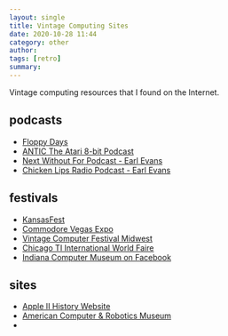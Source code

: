 ```yaml
---
layout: single
title: Vintage Computing Sites
date: 2020-10-28 11:44
category: other
author: 
tags: [retro]
summary: 
---
```


Vintage computing resources that I found on the Internet.

## podcasts

- [Floppy Days](https://floppydays.libsyn.com)
- [ANTIC The Atari 8-bit Podcast](https://ataripodcast.libsyn.com/)
- [Next Without For Podcast - Earl Evans](http://www.cyberears.com/podcasts/podcast_6066.xml)
- [Chicken Lips Radio Podcast - Earl Evans](http://www.cyberears.com/podcasts/podcast_6067.xml)

## festivals

- [KansasFest](http://www.kansasfest.org/)
- [Commodore Vegas Expo](http://www.portcommodore.com/dokuwiki/doku.php?id=commvex:start)
- [Vintage Computer Festival Midwest](http://vcfmw.org/)
- [Chicago TI International World Faire](http://www.chicagotiug.com/tiki-index.php?page=Faire)
- [Indiana Computer Museum on Facebook](https://www.facebook.com/IndianaComputerMuseum?hc_location=stream)

## sites

- [Apple II History Website](http://apple2history.org/)
- [American Computer & Robotics Museum](http://www.compustory.com/)
- 